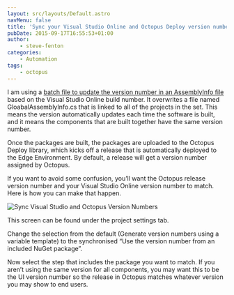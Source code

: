 ```yaml
---
layout: src/layouts/Default.astro
navMenu: false
title: 'Sync your Visual Studio Online and Octopus Deploy version numbers'
pubDate: 2015-09-17T16:55:53+01:00
author:
    - steve-fenton
categories:
    - Automation
tags:
    - octopus
---
```


I am using a [batch file to update the version number in an AssemblyInfo file](https://www.stevefenton.co.uk/2012/11/automatically-updating-your-assemblyinfo-with-a-batch-file/) based on the Visual Studio Online build number. It overwrites a file named GloabalAssemblyInfo.cs that is linked to all of the projects in the set. This means the version automatically updates each time the software is built, and it means the components that are built together have the same version number.

Once the packages are built, the packages are uploaded to the Octopus Deploy library, which kicks off a release that is automatically deployed to the Edge Environment. By default, a release will get a version number assigned by Octopus.

If you want to avoid some confusion, you’ll want the Octopus release version number and your Visual Studio Online version number to match. Here is how you can make that happen.

![Sync Visual Studio and Octopus Version Numbers](https://www.stevefenton.co.uk/wp-content/uploads/2015/09/sync-version-numbers.png)

This screen can be found under the project settings tab.

Change the selection from the default (Generate version numbers using a variable template) to the synchronised “Use the version number from an included NuGet package”.

Now select the step that includes the package you want to match. If you aren’t using the same version for all components, you may want this to be the UI version number so the release in Octopus matches whatever version you may show to end users.